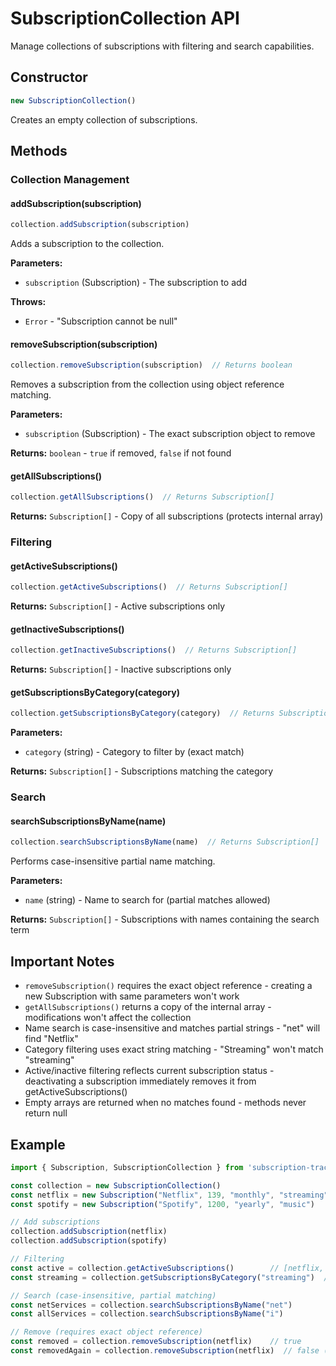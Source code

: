 # SubscriptionCollection API

Manage collections of subscriptions with filtering and search capabilities.

## Constructor

```javascript
new SubscriptionCollection()
```

Creates an empty collection of subscriptions.

## Methods

### Collection Management

#### addSubscription(subscription)
```javascript
collection.addSubscription(subscription)
```
Adds a subscription to the collection.

**Parameters:**
- `subscription` (Subscription) - The subscription to add

**Throws:**
- `Error` - "Subscription cannot be null"

#### removeSubscription(subscription)
```javascript
collection.removeSubscription(subscription)  // Returns boolean
```
Removes a subscription from the collection using object reference matching.

**Parameters:**
- `subscription` (Subscription) - The exact subscription object to remove

**Returns:** `boolean` - `true` if removed, `false` if not found

#### getAllSubscriptions()
```javascript
collection.getAllSubscriptions()  // Returns Subscription[]
```
**Returns:** `Subscription[]` - Copy of all subscriptions (protects internal array)

### Filtering

#### getActiveSubscriptions()
```javascript
collection.getActiveSubscriptions()  // Returns Subscription[]
```
**Returns:** `Subscription[]` - Active subscriptions only

#### getInactiveSubscriptions()
```javascript
collection.getInactiveSubscriptions()  // Returns Subscription[]
```
**Returns:** `Subscription[]` - Inactive subscriptions only

#### getSubscriptionsByCategory(category)
```javascript
collection.getSubscriptionsByCategory(category)  // Returns Subscription[]
```
**Parameters:**
- `category` (string) - Category to filter by (exact match)

**Returns:** `Subscription[]` - Subscriptions matching the category

### Search

#### searchSubscriptionsByName(name)
```javascript
collection.searchSubscriptionsByName(name)  // Returns Subscription[]
```
Performs case-insensitive partial name matching.

**Parameters:**
- `name` (string) - Name to search for (partial matches allowed)

**Returns:** `Subscription[]` - Subscriptions with names containing the search term

## Important Notes

- `removeSubscription()` requires the exact object reference - creating a new Subscription with same parameters won't work
- `getAllSubscriptions()` returns a copy of the internal array - modifications won't affect the collection
- Name search is case-insensitive and matches partial strings - "net" will find "Netflix"
- Category filtering uses exact string matching - "Streaming" won't match "streaming"
- Active/inactive filtering reflects current subscription status - deactivating a subscription immediately removes it from getActiveSubscriptions()
- Empty arrays are returned when no matches found - methods never return null

## Example

```javascript
import { Subscription, SubscriptionCollection } from 'subscription-tracker'

const collection = new SubscriptionCollection()
const netflix = new Subscription("Netflix", 139, "monthly", "streaming")
const spotify = new Subscription("Spotify", 1200, "yearly", "music")

// Add subscriptions
collection.addSubscription(netflix)
collection.addSubscription(spotify)

// Filtering
const active = collection.getActiveSubscriptions()        // [netflix, spotify]
const streaming = collection.getSubscriptionsByCategory("streaming")  // [netflix]

// Search (case-insensitive, partial matching)
const netServices = collection.searchSubscriptionsByName("net")        // [netflix]
const allServices = collection.searchSubscriptionsByName("i")          // [netflix, spotify]

// Remove (requires exact object reference)
const removed = collection.removeSubscription(netflix)    // true
const removedAgain = collection.removeSubscription(netflix)  // false (already removed)
```